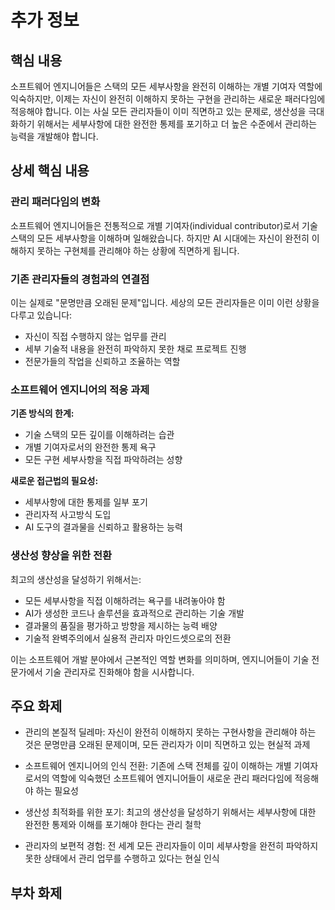 # 추가 정보

## 핵심 내용
소프트웨어 엔지니어들은 스택의 모든 세부사항을 완전히 이해하는 개별 기여자 역할에 익숙하지만, 이제는 자신이 완전히 이해하지 못하는 구현을 관리하는 새로운 패러다임에 적응해야 합니다. 이는 사실 모든 관리자들이 이미 직면하고 있는 문제로, 생산성을 극대화하기 위해서는 세부사항에 대한 완전한 통제를 포기하고 더 높은 수준에서 관리하는 능력을 개발해야 합니다.

## 상세 핵심 내용
### 관리 패러다임의 변화

소프트웨어 엔지니어들은 전통적으로 개별 기여자(individual contributor)로서 기술 스택의 모든 세부사항을 이해하며 일해왔습니다. 하지만 AI 시대에는 자신이 완전히 이해하지 못하는 구현체를 관리해야 하는 상황에 직면하게 됩니다.

### 기존 관리자들의 경험과의 연결점

이는 실제로 "문명만큼 오래된 문제"입니다. 세상의 모든 관리자들은 이미 이런 상황을 다루고 있습니다:
- 자신이 직접 수행하지 않는 업무를 관리
- 세부 기술적 내용을 완전히 파악하지 못한 채로 프로젝트 진행
- 전문가들의 작업을 신뢰하고 조율하는 역할

### 소프트웨어 엔지니어의 적응 과제

**기존 방식의 한계:**
- 기술 스택의 모든 깊이를 이해하려는 습관
- 개별 기여자로서의 완전한 통제 욕구
- 모든 구현 세부사항을 직접 파악하려는 성향

**새로운 접근법의 필요성:**
- 세부사항에 대한 통제를 일부 포기
- 관리자적 사고방식 도입
- AI 도구의 결과물을 신뢰하고 활용하는 능력

### 생산성 향상을 위한 전환

최고의 생산성을 달성하기 위해서는:
- 모든 세부사항을 직접 이해하려는 욕구를 내려놓아야 함
- AI가 생성한 코드나 솔루션을 효과적으로 관리하는 기술 개발
- 결과물의 품질을 평가하고 방향을 제시하는 능력 배양
- 기술적 완벽주의에서 실용적 관리자 마인드셋으로의 전환

이는 소프트웨어 개발 분야에서 근본적인 역할 변화를 의미하며, 엔지니어들이 기술 전문가에서 기술 관리자로 진화해야 함을 시사합니다.

## 주요 화제
- 관리의 본질적 딜레마: 자신이 완전히 이해하지 못하는 구현사항을 관리해야 하는 것은 문명만큼 오래된 문제이며, 모든 관리자가 이미 직면하고 있는 현실적 과제

- 소프트웨어 엔지니어의 인식 전환: 기존에 스택 전체를 깊이 이해하는 개별 기여자로서의 역할에 익숙했던 소프트웨어 엔지니어들이 새로운 관리 패러다임에 적응해야 하는 필요성

- 생산성 최적화를 위한 포기: 최고의 생산성을 달성하기 위해서는 세부사항에 대한 완전한 통제와 이해를 포기해야 한다는 관리 철학

- 관리자의 보편적 경험: 전 세계 모든 관리자들이 이미 세부사항을 완전히 파악하지 못한 상태에서 관리 업무를 수행하고 있다는 현실 인식

## 부차 화제
